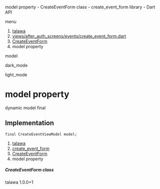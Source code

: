 




model property - CreateEventForm class - create\_event\_form library - Dart API







menu

1. [talawa](../../index.html)
2. [views/after\_auth\_screens/events/create\_event\_form.dart](../../file-___home_harshil_Desktop_open-source_palisadoes_talawa_lib_views_after_auth_screens_events_create_event_form/)
3. [CreateEventForm](../../file-___home_harshil_Desktop_open-source_palisadoes_talawa_lib_views_after_auth_screens_events_create_event_form/CreateEventForm-class.html)
4. model property

model


dark\_mode

light\_mode




# model property


dynamic
model
final

## Implementation

```
final CreateEventViewModel model;
```

 


1. [talawa](../../index.html)
2. [create\_event\_form](../../file-___home_harshil_Desktop_open-source_palisadoes_talawa_lib_views_after_auth_screens_events_create_event_form/)
3. [CreateEventForm](../../file-___home_harshil_Desktop_open-source_palisadoes_talawa_lib_views_after_auth_screens_events_create_event_form/CreateEventForm-class.html)
4. model property

##### CreateEventForm class





talawa
1.0.0+1






